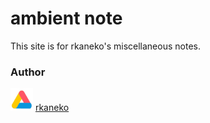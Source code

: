 ambient note
===

This site is for rkaneko's miscellaneous notes.

### Author

<img src="/static/image/ambient-logo.jpg" alt="ambient logo" width="36" /> [rkaneko](https://github.com/rkaneko)
